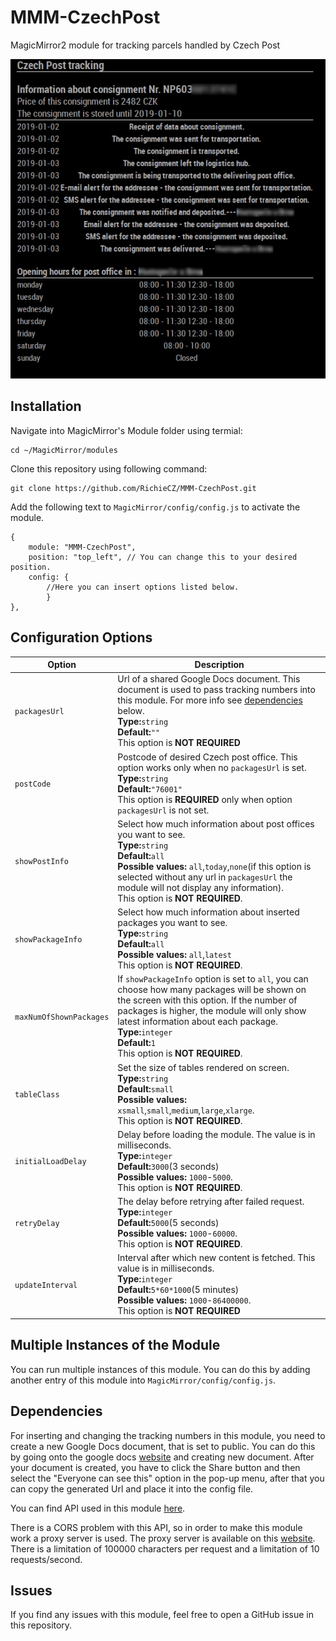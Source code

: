# MMM-CzechPost
MagicMirror2 module for tracking parcels handled by Czech Post

![module MMM-CzechPost](screenshot.jpg)

## Installation
Navigate into MagicMirror's Module folder using termial:
```
cd ~/MagicMirror/modules
```
Clone this repository using following command: 
```
git clone https://github.com/RichieCZ/MMM-CzechPost.git
```
Add the following text to ```MagicMirror/config/config.js``` to activate the module.
```
{
    module: "MMM-CzechPost",
    position: "top_left", // You can change this to your desired position.
    config: {
        //Here you can insert options listed below.
        }
},
```

## Configuration Options
| Option  | Description |
| ------------- | ------------- |
| ```packagesUrl```  | Url of a shared Google Docs document. This document is used to pass tracking numbers into this module. For more info see [dependencies](#dependencies) below. <br/> **Type:**```string```<br/> **Default:**```""```<br/> This option is **NOT REQUIRED**   |
| ```postCode```  | Postcode of desired Czech post office. This option works only when no ```packagesUrl``` is set.<br/> **Type:**```string```<br/> **Default:**```"76001"```<br/> This option is **REQUIRED** only when option ```packagesUrl``` is not set.  |
| ```showPostInfo```  | Select how much information about post offices you want to see.<br/> **Type:**```string```<br/> **Default:**```all```<br/>**Possible values:** ```all```,```today```,```none```(if this option is selected without any url in ```packagesUrl``` the module will not display any information).<br/> This option is **NOT REQUIRED**.   |
| ```showPackageInfo```  | Select how much information about inserted packages you want to see.<br/> **Type:**```string```<br/> **Default:**```all```<br/>**Possible values:** ```all```,```latest``` <br/> This option is **NOT REQUIRED**.   |
| ```maxNumOfShownPackages```  | If ```showPackageInfo``` option is set to ```all```, you can choose how many packages will be shown on the screen with this option. If the number of packages is higher, the module will only show latest information about each package.<br/> **Type:**```integer```<br/> **Default:**```1```<br/> This option is **NOT REQUIRED**.   |
| ```tableClass```  | Set the size of tables rendered on screen.<br/> **Type:**```string```<br/> **Default:**```small```<br/>**Possible values:** ```xsmall```,```small```,```medium```,```large```,```xlarge```.<br/> This option is **NOT REQUIRED**. |
| ```initialLoadDelay```  | Delay before loading the module. The value is in milliseconds.<br/> **Type:**```integer```<br/> **Default:**```3000```(3 seconds)<br/>**Possible values:** ```1000```-```5000```.<br/> This option is **NOT REQUIRED**. |
| ```retryDelay```  | The delay before retrying after failed request.<br/> **Type:**```integer```<br/> **Default:**```5000```(5 seconds)<br/>**Possible values:** ```1000```-```60000```.<br/> This option is **NOT REQUIRED**. |
| ```updateInterval```  | Interval after which new content is fetched. This value is in milliseconds.<br/> **Type:**```integer```<br/> **Default:**```5*60*1000```(5 minutes)<br/>**Possible values:** ```1000```-```86400000```.<br/> This option is **NOT REQUIRED** |

## Multiple Instances of the Module
You can run multiple instances of this module. You can do this by adding another entry of this module into ```MagicMirror/config/config.js```.

## Dependencies 
For inserting and changing the tracking numbers in this module, you need to create a new Google Docs document, that is set to public. You can do this by going onto the google docs [website](https://www.google.com/docs/about/) and creating new document. After your document is created, you have to click the Share button and then select the "Everyone can see this" option in the pop-up menu, after that you can copy the generated Url and place it into the config file.

You can find API used in this module [here](https://b2c.cpost.cz/#4.Informace%20o%20poštách|outline).

There is a CORS problem with this API, so in order to make this module work a proxy server is used. The proxy server is available on this [website](https://github.com/Freeboard/thingproxy). There is a limitation of 100000 characters per request and a limitation of 10 requests/second.

## Issues
If you find any issues with this module, feel free to open a GitHub issue in this repository. 
